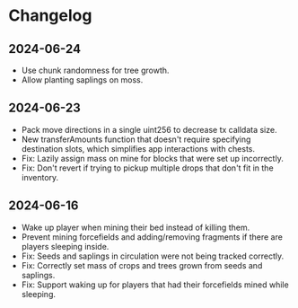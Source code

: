 # Changelog

## 2024-06-24

- Use chunk randomness for tree growth.
- Allow planting saplings on moss.

## 2024-06-23

- Pack move directions in a single uint256 to decrease tx calldata size.
- New transferAmounts function that doesn't require specifying destination slots, which simplifies app interactions with chests.
- Fix: Lazily assign mass on mine for blocks that were set up incorrectly.
- Fix: Don't revert if trying to pickup multiple drops that don't fit in the inventory.

## 2024-06-16

- Wake up player when mining their bed instead of killing them.
- Prevent mining forcefields and adding/removing fragments if there are players sleeping inside.
- Fix: Seeds and saplings in circulation were not being tracked correctly.
- Fix: Correctly set mass of crops and trees grown from seeds and saplings.
- Fix: Support waking up for players that had their forcefields mined while sleeping.
